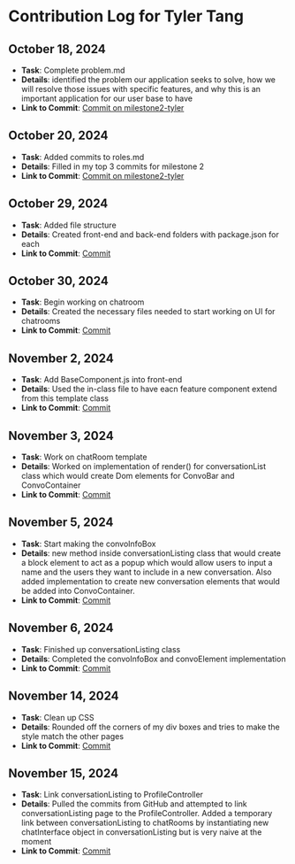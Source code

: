 # Contribution Log for Tyler Tang

## October 18, 2024

- **Task**: Complete problem.md
- **Details**: identified the problem our application seeks to solve, how we will resolve those issues with specific features, and why this is an important application for our user base to have
- **Link to Commit**: [Commit on milestone2-tyler](https://github.com/ankitgoyal0106/326-Group-Project/commit/9fff27b5f7748f2a416ae83732fb28f77c4a8564)

## October 20, 2024

- **Task**: Added commits to roles.md
- **Details**: Filled in my top 3 commits for milestone 2
- **Link to Commit**: [Commit on milestone2-tyler](https://github.com/ankitgoyal0106/Swap-Shop/commit/3d7a321fd5c2b0a70868c295afba3062a049e238)

## October 29, 2024

- **Task**: Added file structure
- **Details**: Created front-end and back-end folders with package.json for each
- **Link to Commit**: [Commit](https://github.com/ankitgoyal0106/Swap-Shop/commit/3d7a321fd5c2b0a70868c295afba3062a049e238)


## October 30, 2024

- **Task**: Begin working on chatroom
- **Details**: Created the necessary files needed to start working on UI for chatrooms
- **Link to Commit**: [Commit](https://github.com/ankitgoyal0106/Swap-Shop/commit/f3c4d9d299e04c78f80b6dcd22a390fabcb9ba8e)

## November 2, 2024

- **Task**: Add BaseComponent.js into front-end
- **Details**: Used the in-class file to have eacn feature component extend from this template class
- **Link to Commit**: [Commit](https://github.com/ankitgoyal0106/Swap-Shop/commit/6372cb676134880ddd22a69321a4bb2c7266c05b)


## November 3, 2024

- **Task**: Work on chatRoom template
- **Details**: Worked on implementation of render() for conversationList class which would create Dom elements for ConvoBar and ConvoContainer
- **Link to Commit**: [Commit](https://github.com/ankitgoyal0106/Swap-Shop/commit/dbdd7abc08a4bf78c0aa1c58f5eea8dc8188b867)

## November 5, 2024

- **Task**: Start making the convoInfoBox
- **Details**: new method inside conversationListing class that would create a block element to act as a popup which would allow users to input a name and the users they want to include in a new conversation. Also added implementation to create new conversation elements that would be added into ConvoContainer.
- **Link to Commit**: [Commit](https://github.com/ankitgoyal0106/Swap-Shop/commit/71feb18272979b1a75d817a2c9fe929f833aa635)

## November 6, 2024

- **Task**: Finished up conversationListing class
- **Details**: Completed the convoInfoBox and convoElement implementation
- **Link to Commit**: [Commit](https://github.com/ankitgoyal0106/Swap-Shop/commit/b5682fefaae3be6039cb4622860cc2b4573ab249)

## November 14, 2024

- **Task**: Clean up CSS 
- **Details**: Rounded off the corners of my div boxes and tries to make the style match the other pages
- **Link to Commit**: [Commit](https://github.com/ankitgoyal0106/Swap-Shop/commit/40b8ff871b592cb408006c24c38463311c645d90)

## November 15, 2024

- **Task**: Link conversationListing to ProfileController
- **Details**: Pulled the commits from GitHub and attempted to link conversationListing page to the ProfileController. Added a temporary link between conversationListing to chatRooms by instantiating new chatInterface object in conversationListing but is very naive at the moment
- **Link to Commit**: [Commit](https://github.com/ankitgoyal0106/Swap-Shop/commit/69d047f7fa579c5a491ab8cd4920853ddeb1a8a6)

